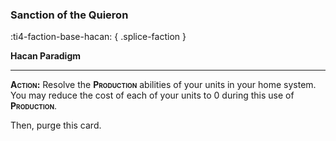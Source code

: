 ### **Sanction of the Quieron**
:ti4-faction-base-hacan:
{ .splice-faction }

**Hacan Paradigm**

---

**<span style="font-variant:small-caps;">Action</span>:** Resolve the **<span style="font-variant:small-caps;">Production</span>** abilities of your units in your home system.
You may reduce the cost of each of your units to 0 during this use of **<span style="font-variant:small-caps;">Production</span>**.

Then, purge this card.
